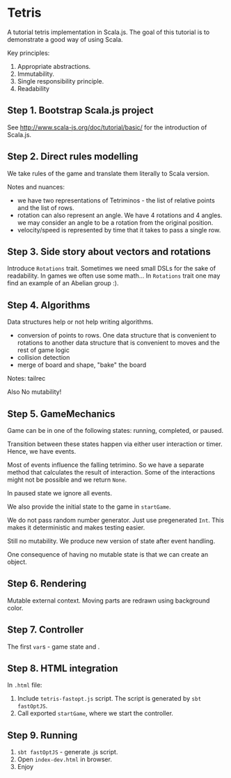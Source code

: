 # Tetris

A tutorial tetris implementation in Scala.js.
The goal of this tutorial is to demonstrate a good way 
of using Scala.

Key principles:
1. Appropriate abstractions.
2. Immutability.
3. Single responsibility principle.
4. Readability

## Step 1. Bootstrap Scala.js project

See http://www.scala-js.org/doc/tutorial/basic/ 
for the introduction of Scala.js.

## Step 2. Direct rules modelling

We take rules of the game and translate them literally 
to Scala version.

Notes and nuances:
 - we have two representations of Tetriminos - the list of relative points
   and the list of rows.
 - rotation can also represent an angle. We have 4 rotations and 4 angles. 
   we may consider an angle to be a rotation from the original position.
 - velocity/speed is represented by time that it takes to pass a single row.

## Step 3. Side story about vectors and rotations

Introduce `Rotations` trait. Sometimes we need small DSLs for the sake of
readability.
In games we often use some math...
In `Rotations` trait one may find an example of an Abelian group :). 

## Step 4. Algorithms

Data structures help or not help writing algorithms.

 - conversion of points to rows. One data structure that is convenient to rotations
   to another data structure that is convenient to moves and the rest of game logic
 - collision detection
 - merge of board and shape, "bake" the board
  
Notes: tailrec

Also No mutability!

## Step 5. GameMechanics

Game can be in one of the following states: running, completed, or paused.

Transition between these states happen via either user interaction or timer. Hence, we have events.

Most of events influence the falling tetrimino. So we have a separate method that calculates the result of interaction.
Some of the interactions might not be possible and we return `None`.

In paused state we ignore all events.

We also provide the initial state to the game in `startGame`.

We do not pass random number generator. Just use pregenerated `Int`. This makes it
deterministic and makes testing easier.

Still no mutability. We produce new version of state after event handling.

One consequence of having no mutable state is that we can create an object.

## Step 6. Rendering

Mutable external context. Moving parts are redrawn using background color.

## Step 7. Controller

The first `var`s - game state and .

## Step 8. HTML integration

In `.html` file:
1. Include `tetris-fastopt.js` script. The script is generated by `sbt fastOptJS`.
2. Call exported `startGame`, where we start the controller.

## Step 9. Running

1. `sbt fastOptJS` - generate .js script.
2. Open `index-dev.html` in browser.
3. Enjoy